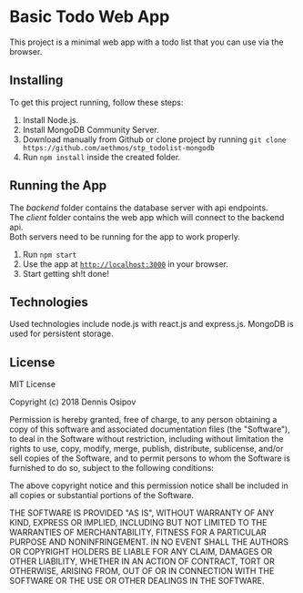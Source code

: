 # Basic Todo Web App

This project is a minimal web app with a todo list that you can use via the browser.<br>

## Installing

To get this project running, follow these steps:

1. Install Node.js.
2. Install MongoDB Community Server.
2. Download manually from Github or clone project by running `git clone https://github.com/aethmos/stp_todolist-mongodb`
4. Run `npm install` inside the created folder.


## Running the App

The *backend* folder contains the database server with api endpoints.<br>
The *client* folder contains the web app which will connect to the backend api.<br>
Both servers need to be running for the app to work properly.

1. Run `npm start`
2. Use the app at [`http://localhost:3000`](http://localhost:3000) in your browser.
3. Start getting sh!t done!

## Technologies

Used technologies include node.js with react.js and express.js. MongoDB is used for persistent storage.


## License

MIT License

Copyright (c) 2018 Dennis Osipov

Permission is hereby granted, free of charge, to any person obtaining a copy
of this software and associated documentation files (the "Software"), to deal
in the Software without restriction, including without limitation the rights
to use, copy, modify, merge, publish, distribute, sublicense, and/or sell
copies of the Software, and to permit persons to whom the Software is
furnished to do so, subject to the following conditions:

The above copyright notice and this permission notice shall be included in all
copies or substantial portions of the Software.

THE SOFTWARE IS PROVIDED "AS IS", WITHOUT WARRANTY OF ANY KIND, EXPRESS OR
IMPLIED, INCLUDING BUT NOT LIMITED TO THE WARRANTIES OF MERCHANTABILITY,
FITNESS FOR A PARTICULAR PURPOSE AND NONINFRINGEMENT. IN NO EVENT SHALL THE
AUTHORS OR COPYRIGHT HOLDERS BE LIABLE FOR ANY CLAIM, DAMAGES OR OTHER
LIABILITY, WHETHER IN AN ACTION OF CONTRACT, TORT OR OTHERWISE, ARISING FROM,
OUT OF OR IN CONNECTION WITH THE SOFTWARE OR THE USE OR OTHER DEALINGS IN THE
SOFTWARE.